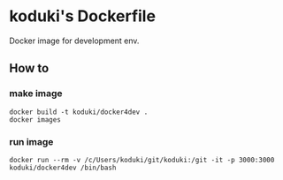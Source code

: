 koduki's Dockerfile
=======================

Docker image for development env.

How to
-----------------------

### make image

```[bash]
docker build -t koduki/docker4dev .
docker images
```

### run image

```[bash]
docker run --rm -v /c/Users/koduki/git/koduki:/git -it -p 3000:3000 koduki/docker4dev /bin/bash
```
